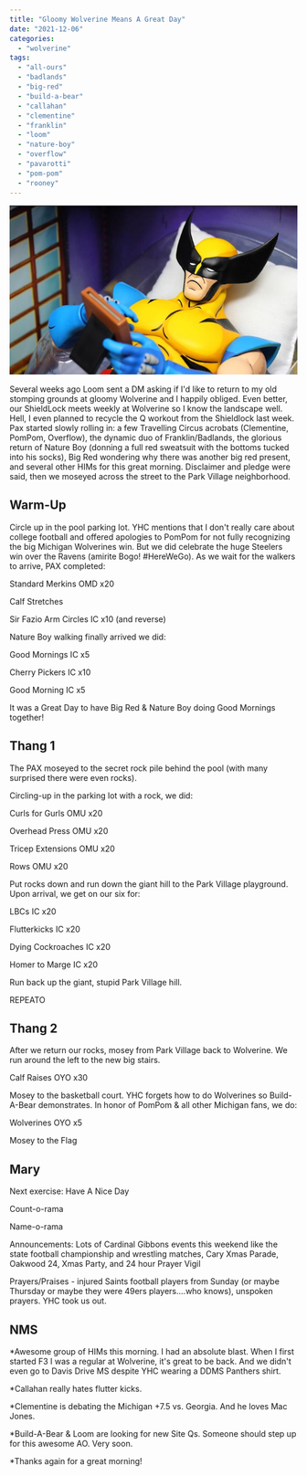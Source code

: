 ```yaml
---
title: "Gloomy Wolverine Means A Great Day"
date: "2021-12-06"
categories: 
  - "wolverine"
tags: 
  - "all-ours"
  - "badlands"
  - "big-red"
  - "build-a-bear"
  - "callahan"
  - "clementine"
  - "franklin"
  - "loom"
  - "nature-boy"
  - "overflow"
  - "pavarotti"
  - "pom-pom"
  - "rooney"
---
```


![](images/da981ca0-ea2a-11eb-b5f5-50e498dd25e4.cf_.jpg)

Several weeks ago Loom sent a DM asking if I'd like to return to my old stomping grounds at gloomy Wolverine and I happily obliged. Even better, our ShieldLock meets weekly at Wolverine so I know the landscape well. Hell, I even planned to recycle the Q workout from the Shieldlock last week. Pax started slowly rolling in: a few Travelling Circus acrobats (Clementine, PomPom, Overflow), the dynamic duo of Franklin/Badlands, the glorious return of Nature Boy (donning a full red sweatsuit with the bottoms tucked into his socks), Big Red wondering why there was another big red present, and several other HIMs for this great morning. Disclaimer and pledge were said, then we moseyed across the street to the Park Village neighborhood.

## Warm-Up

Circle up in the pool parking lot. YHC mentions that I don't really care about college football and offered apologies to PomPom for not fully recognizing the big Michigan Wolverines win. But we did celebrate the huge Steelers win over the Ravens (amirite Bogo! #HereWeGo). As we wait for the walkers to arrive, PAX completed:

Standard Merkins OMD x20

Calf Stretches

Sir Fazio Arm Circles IC x10 (and reverse)

Nature Boy walking finally arrived we did:

Good Mornings IC x5

Cherry Pickers IC x10

Good Morning IC x5

It was a Great Day to have Big Red & Nature Boy doing Good Mornings together!

## Thang 1

The PAX moseyed to the secret rock pile behind the pool (with many surprised there were even rocks).

Circling-up in the parking lot with a rock, we did:

Curls for Gurls OMU x20

Overhead Press OMU x20

Tricep Extensions OMU x20

Rows OMU x20

Put rocks down and run down the giant hill to the Park Village playground. Upon arrival, we get on our six for:

LBCs IC x20

Flutterkicks IC x20

Dying Cockroaches IC x20

Homer to Marge IC x20

Run back up the giant, stupid Park Village hill.

REPEATO

## Thang 2

After we return our rocks, mosey from Park Village back to Wolverine. We run around the left to the new big stairs.

Calf Raises OYO x30

Mosey to the basketball court. YHC forgets how to do Wolverines so Build-A-Bear demonstrates. In honor of PomPom & all other Michigan fans, we do:

Wolverines OYO x5

Mosey to the Flag

## Mary

Next exercise: Have A Nice Day

Count-o-rama

Name-o-rama

Announcements: Lots of Cardinal Gibbons events this weekend like the state football championship and wrestling matches, Cary Xmas Parade, Oakwood 24, Xmas Party, and 24 hour Prayer Vigil

Prayers/Praises - injured Saints football players from Sunday (or maybe Thursday or maybe they were 49ers players....who knows), unspoken prayers. YHC took us out.

## NMS

\*Awesome group of HIMs this morning. I had an absolute blast. When I first started F3 I was a regular at Wolverine, it's great to be back. And we didn't even go to Davis Drive MS despite YHC wearing a DDMS Panthers shirt.

\*Callahan really hates flutter kicks.

\*Clementine is debating the Michigan +7.5 vs. Georgia. And he loves Mac Jones.

\*Build-A-Bear & Loom are looking for new Site Qs. Someone should step up for this awesome AO. Very soon.

\*Thanks again for a great morning!
